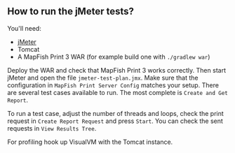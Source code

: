 ## How to run the jMeter tests?

You'll need:

-   [jMeter](http://jmeter.apache.org/download_jmeter.cgi)
-   Tomcat
-   A MapFish Print 3 WAR (for example build one with `./gradlew war`)

Deploy the WAR and check that MapFish Print 3 works correctly. Then start jMeter and open
the file `jmeter-test-plan.jmx`. Make sure that the configuration in `MapFish Print Server Config`
matches your setup. There are several test cases available to run. The most complete is
`Create and Get Report`.

To run a test case, adjust the number of threads and loops, check the print request
in `Create Report Request` and press `Start`. You can check the
sent requests in `View Results Tree`.

For profiling hook up VisualVM with the Tomcat instance.
